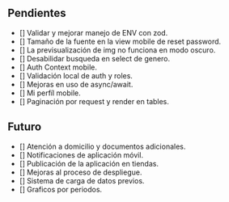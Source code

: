 ## Pendientes

-   [] Validar y mejorar manejo de ENV con zod.
-   [] Tamaño de la fuente en la view mobile de reset password.
-   [] La previsualización de img no funciona en modo oscuro.
-   [] Desabilidar busqueda en select de genero.
-   [] Auth Context mobile.
-   [] Validación local de auth y roles.
-   [] Mejoras en uso de async/await.
-   [] Mi perfíl mobile.
-   [] Paginación por request y render en tables.

## Futuro

-   [] Atención a domicilio y documentos adicionales.
-   [] Notificaciones de aplicación móvil.
-   [] Publicación de la aplicación en tiendas.
-   [] Mejoras al proceso de despliegue.
-   [] Sistema de carga de datos previos.
-   [] Graficos por periodos.
